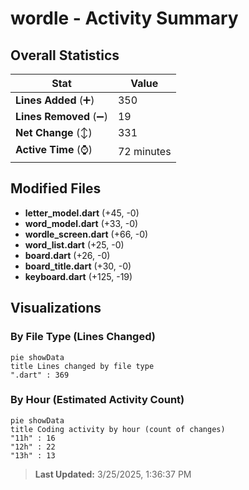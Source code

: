 # wordle - Activity Summary 

## Overall Statistics

| Stat                   | Value                                                             |
| ---------------------- | ----------------------------------------------------------------- |
| **Lines Added** (➕)   | 350                                          |
| **Lines Removed** (➖) | 19                                        |
| **Net Change** (↕)    | 331                |
| **Active Time** (⌚)   | 72 minutes |


## Modified Files
- **letter_model.dart** (+45, -0)
- **word_model.dart** (+33, -0)
- **wordle_screen.dart** (+66, -0)
- **word_list.dart** (+25, -0)
- **board.dart** (+26, -0)
- **board_title.dart** (+30, -0)
- **keyboard.dart** (+125, -19)

## Visualizations

### By File Type (Lines Changed)

```mermaid
pie showData
title Lines changed by file type
".dart" : 369
```

### By Hour (Estimated Activity Count)

```mermaid
pie showData
title Coding activity by hour (count of changes)
"11h" : 16
"12h" : 22
"13h" : 13
```


> **Last Updated:** 3/25/2025, 1:36:37 PM